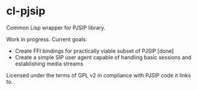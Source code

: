 # cl-pjsip
Common Lisp wrapper for PJSIP library.

Work in progress. Current goals:

* Create FFI bindings for practically viable subset of PJSIP [done]
* Create a simple SIP user agent capable of handling basic sessions and establishing media streams

Licensed under the terms of GPL v2 in compliance with PJSIP code it links to.
